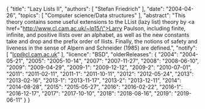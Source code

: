 {
    "title": "Lazy Lists II",
    "authors": [
        "Stefan Friedrich"
    ],
    "date": "2004-04-26",
    "topics": [
        "Computer science/Data structures"
    ],
    "abstract": "This theory contains some useful extensions to the LList (lazy list) theory by <a href=\"http://www.cl.cam.ac.uk/~lp15/\">Larry Paulson</a>, including finite, infinite, and positive llists over an alphabet, as well as the new constants take and drop and the prefix order of llists. Finally, the notions of safety and liveness in the sense of Alpern and Schneider (1985) are defined.",
    "notify": [
        "lcp@cl.cam.ac.uk"
    ],
    "licence": "BSD",
    "olderReleases": {
        "2004": "2004-05-21",
        "2005": "2005-10-14",
        "2007": "2007-11-27",
        "2008": "2008-06-10",
        "2009": "2009-04-29",
        "2009-1": "2009-12-12",
        "2009-2": "2010-07-01",
        "2011": "2011-02-11",
        "2011-1": "2011-10-11",
        "2012": "2012-05-24",
        "2013": "2013-02-16",
        "2013-1": "2013-11-17",
        "2013-2": "2013-12-11",
        "2014": "2014-08-28",
        "2015": "2015-05-27",
        "2016": "2016-02-22",
        "2016-1": "2016-12-17",
        "2017": "2017-10-10",
        "2018": "2018-08-16",
        "2019": "2019-06-11"
    }
}